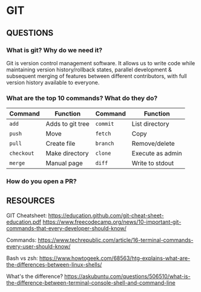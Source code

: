# GIT

## QUESTIONS

### What is git? Why do we need it?

Git is version control management software. It allows us to write code while maintaining version history/rollback states, parallel development & subsequent merging of features between different contributors, with full version history available to everyone.
### What are the top 10 commands? What do they do?

|Command    |Function               |Command|Function                   |
|-------    |----                   |---        |---                    |
|`add`       |Adds to git tree      |`commit`       |List directory         |
|`push`       |Move                   |`fetch`       |Copy                   |
|`pull`    |Create file            |`branch`       |Remove/delete          |
|`checkout`    |Make directory         |`clone`     |Execute as admin       |
|`merge`      |Manual page            |`diff`     |Write to stdout        |

### How do you open a PR?

## RESOURCES

GIT Cheatsheet:
https://education.github.com/git-cheat-sheet-education.pdf
https://www.freecodecamp.org/news/10-important-git-commands-that-every-developer-should-know/

Commands:
https://www.techrepublic.com/article/16-terminal-commands-every-user-should-know/

Bash vs zsh:
https://www.howtogeek.com/68563/htg-explains-what-are-the-differences-between-linux-shells/

What's the difference?
https://askubuntu.com/questions/506510/what-is-the-difference-between-terminal-console-shell-and-command-line
